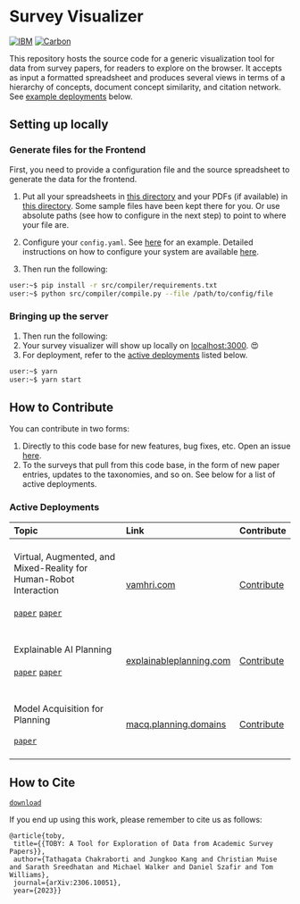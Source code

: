# Survey Visualizer

[![IBM](https://img.shields.io/badge/IBM%20Research-AI-blue)](https://research.ibm.com)
[![Carbon](https://img.shields.io/badge/Carbon-black)](https://www.carbondesignsystem.com)

This repository hosts the source code for a generic visualization tool for data from survey papers, for readers to explore on the browser.
It accepts as input a formatted spreadsheet and produces several views in terms of a hierarchy of concepts,
document concept similarity, and citation network. See [example deployments](#active-deployments) below.

## Setting up locally

### Generate files for the Frontend

First, you need to provide a configuration file and the source spreadsheet to generate the data for the frontend.

1. Put all your spreadsheets in [this directory](./src/compiler/data/) and your PDFs (if available) in [this directory](./src/compiler/pdfs/). Some sample files have been kept there for you. Or use absolute paths (see how to configure in the next step) to point to where your file are.
2. Configure your `config.yaml`. See [here](./src/compiler/data/vamhri.yaml) for an example. Detailed instructions on how to configure your system are available [here](./src/README.md).

3. Then run the following:

```bash
user:~$ pip install -r src/compiler/requirements.txt
user:~$ python src/compiler/compile.py --file /path/to/config/file
```

### Bringing up the server

1. Then run the following:
2. Your survey visualizer will show up locally on [localhost:3000](http://localhost:3000). 😍
3. For deployment, refer to the [active deployments](#active-deployments) listed below.

```bash
user:~$ yarn
user:~$ yarn start
```

## How to Contribute

You can contribute in two forms:

1. Directly to this code base for new features, bug fixes, etc. Open an issue [here](https://github.com/TathagataChakraborti/survey-visualizer/issues/new/choose).
2. To the surveys that pull from this code base, in the form of new paper entries, updates to the taxonomies, and so on. See below for a list of active deployments.

### Active Deployments

| Topic | Link | Contribute |
|:------|:-----|:-----------|
| <br/> Virtual, Augmented, and Mixed-Reality for <br/> Human-Robot Interaction <br/> <br/> [`paper`](https://arxiv.org/abs/2202.11249) [`paper`](https://ieeexplore.ieee.org/document/8673071) <br/><br/>  | [vamhri.com](https://vamhri.com) | [Contribute](https://github.com/TathagataChakraborti/survey-visualizer/issues/new/choose) |
| <br/> Explainable AI Planning <br/> <br/> [`paper`](https://www.ijcai.org/Proceedings/2020/669) [`paper`](https://ojs.aaai.org//index.php/ICAPS/article/view/3463) <br/> <br/> | [explainableplanning.com](https://explainableplanning.com) | [Contribute](https://github.com/TathagataChakraborti/survey-visualizer/issues/new/choose) |
| <br/> Model Acquisition for Planning <br/> <br/> [`paper`](https://drive.google.com/file/d/1WqO-PWbE7uhHVbSRnqGcJkQN2-Hpquh2/view?usp=sharing) <br/> <br/> | [macq.planning.domains](https://macq.planning.domains) | [Contribute](https://github.com/QuMuLab/macq) |

## How to Cite

[`download`](https://arxiv.org/abs/2306.10051)

If you end up using this work, please remember to cite us as follows:

```
@article{toby,
 title={{TOBY: A Tool for Exploration of Data from Academic Survey Papers}},
 author={Tathagata Chakraborti and Jungkoo Kang and Christian Muise and Sarath Sreedhatan and Michael Walker and Daniel Szafir and Tom Williams},
 journal={arXiv:2306.10051},
 year={2023}}
```
